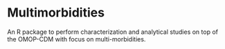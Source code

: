 # Multimorbidities
An R package to perform characterization and analytical studies on top of the OMOP-CDM with focus on multi-morbidities.
